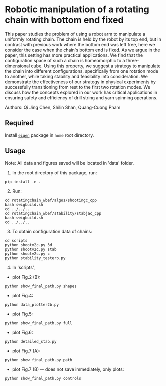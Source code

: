 # Robotic manipulation of a rotating chain with bottom end fixed

This paper studies the problem of using a robot arm to manipulate a uniformly rotating chain. The chain is held by the robot by its top end, but in contrast with previous work where the bottom end was left free, here we consider the case when the chain's bottom end is fixed. As we argue in the paper, this setting has more practical applications. We find that the configuration space of such a chain is homeomorphic to a three-dimensional cube. Using this property, we suggest a strategy to manipulate the chain into different configurations, specifically from one rotation mode to another, while taking stability and feasibility into consideration. We demonstrate the effectiveness of our strategy in physical experiments by successfully transitioning from rest to the first two rotation modes. We discuss how the concepts explored in our work has critical applications in ensuring safety and efficiency of drill string and yarn spinning operations.

Authors: Qi Jing Chen, Shilin Shan, Quang-Cuong Pham

## Required
Install [`eigen`](http://eigen.tuxfamily.org/index.php?title=Main_Page#Download) package in `home` root directory.

## Usage
Note: All data and figures saved will be located in 'data' folder.
1. In the root directory of this package, run:
```
pip install -e .
```
2. Run:
```
cd rotatingchain_wbef/algos/shootingc_cpp
bash swigbuild.sh
cd ../../..
cd rotatingchain_wbef/stability/stabjac_cpp
bash swigbuild.sh
cd ../../..
```
3. To obtain configuration data of chains:
```
cd scripts
python shootv2c.py 3d
python shootv2c.py stab
python shootv2c.py c
python stability_testerb.py
```

4. In 'scripts',
- plot Fig.2 (B):
```
python show_final_path.py shapes
```
- plot Fig.4:
```
python data_plotter2b.py
```
- plot Fig.5:
```
python show_final_path.py full
```
- plot Fig.6:
```
python detailed_stab.py 
```
- plot Fig.7 (A):
```
python show_final_path.py path
```
- plot Fig.7 (B) -- does not save immediately, only plots:
```
python show_final_path.py controls
```
